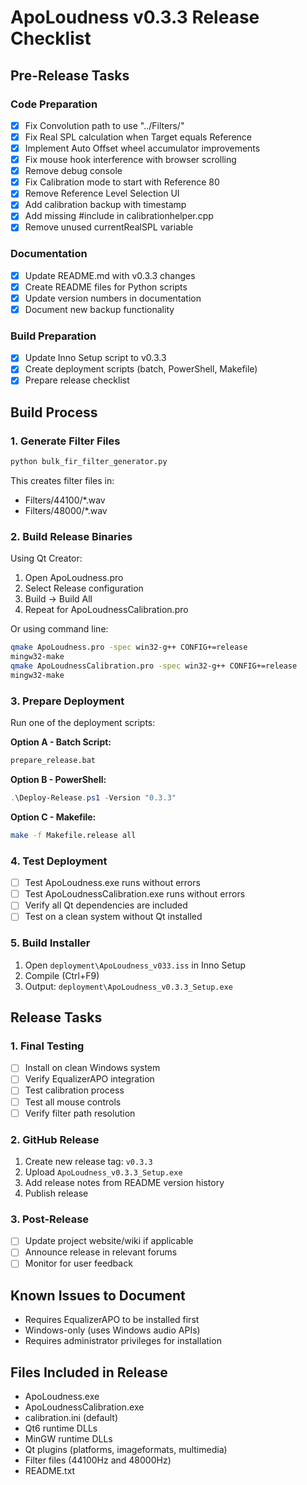 # ApoLoudness v0.3.3 Release Checklist

## Pre-Release Tasks

### Code Preparation
- [x] Fix Convolution path to use "../Filters/"
- [x] Fix Real SPL calculation when Target equals Reference
- [x] Implement Auto Offset wheel accumulator improvements
- [x] Fix mouse hook interference with browser scrolling
- [x] Remove debug console
- [x] Fix Calibration mode to start with Reference 80
- [x] Remove Reference Level Selection UI
- [x] Add calibration backup with timestamp
- [x] Add missing #include <QFile> in calibrationhelper.cpp
- [x] Remove unused currentRealSPL variable

### Documentation
- [x] Update README.md with v0.3.3 changes
- [x] Create README files for Python scripts
- [x] Update version numbers in documentation
- [x] Document new backup functionality

### Build Preparation
- [x] Update Inno Setup script to v0.3.3
- [x] Create deployment scripts (batch, PowerShell, Makefile)
- [x] Prepare release checklist

## Build Process

### 1. Generate Filter Files
```bash
python bulk_fir_filter_generator.py
```
This creates filter files in:
- Filters/44100/*.wav
- Filters/48000/*.wav

### 2. Build Release Binaries
Using Qt Creator:
1. Open ApoLoudness.pro
2. Select Release configuration
3. Build → Build All
4. Repeat for ApoLoudnessCalibration.pro

Or using command line:
```bash
qmake ApoLoudness.pro -spec win32-g++ CONFIG+=release
mingw32-make
qmake ApoLoudnessCalibration.pro -spec win32-g++ CONFIG+=release
mingw32-make
```

### 3. Prepare Deployment
Run one of the deployment scripts:

**Option A - Batch Script:**
```cmd
prepare_release.bat
```

**Option B - PowerShell:**
```powershell
.\Deploy-Release.ps1 -Version "0.3.3"
```

**Option C - Makefile:**
```bash
make -f Makefile.release all
```

### 4. Test Deployment
- [ ] Test ApoLoudness.exe runs without errors
- [ ] Test ApoLoudnessCalibration.exe runs without errors
- [ ] Verify all Qt dependencies are included
- [ ] Test on a clean system without Qt installed

### 5. Build Installer
1. Open `deployment\ApoLoudness_v033.iss` in Inno Setup
2. Compile (Ctrl+F9)
3. Output: `deployment\ApoLoudness_v0.3.3_Setup.exe`

## Release Tasks

### 1. Final Testing
- [ ] Install on clean Windows system
- [ ] Verify EqualizerAPO integration
- [ ] Test calibration process
- [ ] Test all mouse controls
- [ ] Verify filter path resolution

### 2. GitHub Release
1. Create new release tag: `v0.3.3`
2. Upload `ApoLoudness_v0.3.3_Setup.exe`
3. Add release notes from README version history
4. Publish release

### 3. Post-Release
- [ ] Update project website/wiki if applicable
- [ ] Announce release in relevant forums
- [ ] Monitor for user feedback

## Known Issues to Document
- Requires EqualizerAPO to be installed first
- Windows-only (uses Windows audio APIs)
- Requires administrator privileges for installation

## Files Included in Release
- ApoLoudness.exe
- ApoLoudnessCalibration.exe
- calibration.ini (default)
- Qt6 runtime DLLs
- MinGW runtime DLLs
- Qt plugins (platforms, imageformats, multimedia)
- Filter files (44100Hz and 48000Hz)
- README.txt